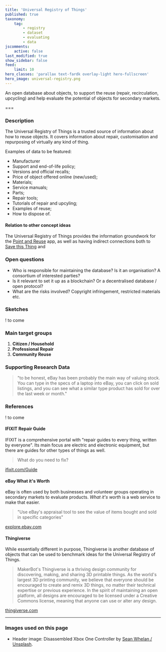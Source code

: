 ```yaml
---
title: 'Universal Registry of Things'
published: true
taxonomy:
    tag:
        - registry
        - dataset
        - evaluating
        - data        
jscomments:
    active: false
last_modified: true
show_sidebar: false
feed:
    limit: 10
hero_classes: 'parallax text-fardk overlay-light hero-fullscreen'
hero_image: universal-registry.png
---
```


An open database about objects, to support the reuse (repair, recirculation, upcycling) and help evaluate the potential of objects for secondary markets.

===

### Description

The Universal Registry of Things is a trusted source of information about how to reuse objects. It covers information about repair, customisation and repurposing of virtually any kind of thing.

Examples of data to be featured:

* Manufacturer
* Support and end-of-life policy;
* Versions and official recalls;
* Price of object offered online (new/used);
* Materials;
* Service manuals;
* Parts;
* Repair tools;
* Tutorials of repair and upcyling;
* Examples of reuse;
* How to dispose of.

#### Relation to other concept ideas

The Universal Registry of Things provides the information groundwork for the [Point and Reuse](../point-reuse) app, as well as having indirect connections both to [Save this Thing](../save-this-thing) and

### Open questions

* Who is responsible for maintaining the database? Is it an organisation? A consortium of interested parties?
* Is it relevant to set it up as a blockchain? Or a decentralised database / open protocol?
* What are the risks involved? Copyright infringement, restricted materials etc.

### Sketches

! to come

### Main target groups

1. **Citizen / Household**
1. **Professional Repair**
1. **Community Reuse**

### Supporting Research Data

> "to be honest, eBay has been probably the main way of valuing stock. You can type in the specs of a laptop into eBay, you can click on sold listings, and you can see what a similar type product has sold for over the last week or month."

### References

! to come

#### IFIXIT Repair Guide

IFIXIT is a comprehensive portal with "repair guides to every thing, written by everyone". Its main focus are electric and electronic equipment, but there are guides for other types of things as well.

> What do you need to fix?

[ifixit.com/Guide](https://www.ifixit.com/Guide)

#### eBay What it's Worth

eBay is often used by both businesses and volunteer groups operating in secondary markets to evaluate products. *What it's worth* is a web service to make that easier.

> "Use eBay's appraisal tool to see the value of items bought and sold in specific categories"

[explore.ebay.com](https://explore.ebay.com/nokeyword?keywords=&activity=sold&siteId=EBAY-US&trend=all&catid=0&lcf=11&level=1&interval=weekly)

#### Thingiverse

While essentially different in purpose, Thingiverse is another database of objects that can be used to benchmark ideas for the Universal Registry of Things.

>  MakerBot's Thingiverse is a thriving design community for discovering, making, and sharing 3D printable things. As the world's largest 3D printing community, we believe that everyone should be encouraged to create and remix 3D things, no matter their technical expertise or previous experience. In the spirit of maintaining an open platform, all designs are encouraged to be licensed under a Creative Commons license, meaning that anyone can use or alter any design.

[thingiverse.com](https://www.thingiverse.com/)

---

### Images used on this page

* Header image: Disassembled Xbox One Controller by [Sean Whelan / Unsplash](https://unsplash.com/photos/NG_a-z0ScM0).
